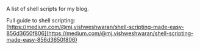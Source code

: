 A list of shell scripts for my blog. 

Full guide to shell scripting: [https://medium.com/@mj.vishweshwaran/shell-scripting-made-easy-856d3650f806](https://medium.com/@mj.vishweshwaran/shell-scripting-made-easy-856d3650f806)